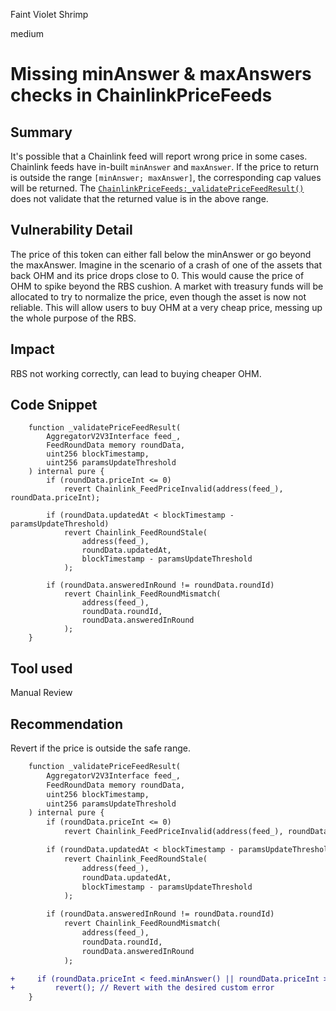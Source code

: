 Faint Violet Shrimp

medium

# Missing minAnswer & maxAnswers checks in ChainlinkPriceFeeds

## Summary
It's possible that a Chainlink feed will report wrong price in some cases. Chainlink feeds have in-built `minAnswer` and `maxAnswer`. If the price to return is outside the range `[minAnswer; maxAnswer]`, the corresponding cap values will be returned. The [`ChainlinkPriceFeeds:_validatePriceFeedResult()`](https://github.com/sherlock-audit/2023-11-olympus/blob/9c8df76dc9820b4c6605d2e1e6d87dcfa9e50070/bophades/src/modules/PRICE/submodules/feeds/ChainlinkPriceFeeds.sol#L142-L164) does not validate that the returned value is in the above range. 

## Vulnerability Detail
The price of this token can either fall below the minAnswer or go beyond the maxAnswer. Imagine in the scenario of a crash of one of the assets that back OHM and its price drops close to 0. This would cause the price of OHM to spike beyond the RBS cushion. A market with treasury funds will be allocated to try to normalize the price, even though the asset is now not reliable. This will allow users to buy OHM at a very cheap price, messing up the whole purpose of the RBS.

 
## Impact
RBS not working correctly, can lead to buying cheaper OHM.

## Code Snippet
```solidity
    function _validatePriceFeedResult(
        AggregatorV2V3Interface feed_,
        FeedRoundData memory roundData,
        uint256 blockTimestamp,
        uint256 paramsUpdateThreshold
    ) internal pure {
        if (roundData.priceInt <= 0)
            revert Chainlink_FeedPriceInvalid(address(feed_), roundData.priceInt);

        if (roundData.updatedAt < blockTimestamp - paramsUpdateThreshold)
            revert Chainlink_FeedRoundStale(
                address(feed_),
                roundData.updatedAt,
                blockTimestamp - paramsUpdateThreshold
            );

        if (roundData.answeredInRound != roundData.roundId)
            revert Chainlink_FeedRoundMismatch(
                address(feed_),
                roundData.roundId,
                roundData.answeredInRound
            );
    }
```

## Tool used

Manual Review

## Recommendation
Revert if the price is outside the safe range.
```diff
    function _validatePriceFeedResult(
        AggregatorV2V3Interface feed_,
        FeedRoundData memory roundData,
        uint256 blockTimestamp,
        uint256 paramsUpdateThreshold
    ) internal pure {
        if (roundData.priceInt <= 0)
            revert Chainlink_FeedPriceInvalid(address(feed_), roundData.priceInt);

        if (roundData.updatedAt < blockTimestamp - paramsUpdateThreshold)
            revert Chainlink_FeedRoundStale(
                address(feed_),
                roundData.updatedAt,
                blockTimestamp - paramsUpdateThreshold
            );

        if (roundData.answeredInRound != roundData.roundId)
            revert Chainlink_FeedRoundMismatch(
                address(feed_),
                roundData.roundId,
                roundData.answeredInRound
            );

+     if (roundData.priceInt < feed.minAnswer() || roundData.priceInt > feed.maxAnswer()) 
+         revert(); // Revert with the desired custom error
    }
```